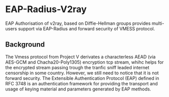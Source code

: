 # EAP-Radius-V2ray
EAP Authorisation of v2ray, based on Diffie-Hellman groups provides multi-users support via EAP-Radius and forward security of VMESS protocol. 

## Background
The Vmess protocol from Project V derivates a characterless AEAD (via AES-GCM and Chacha20-Poly1305) encryption tcp stream, whihc helps for the encrypted stream passing trough the tranfic sniff leaded internet censorship in some country. However, we still need to notice that it is not forward security.
The Extensible Authentication Protocol (EAP) defined in RFC 3748 is an authentication framework for providing the transport and usage of keying material and parameters generated by EAP methods. 

